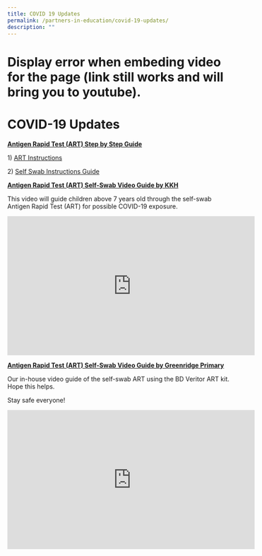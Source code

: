```yaml
---
title: COVID 19 Updates
permalink: /partners-in-education/covid-19-updates/
description: ""
---
```

# Display error when embeding video for the page (link still works and will bring you to youtube). 
# COVID-19 Updates
<b><u>Antigen Rapid Test (ART) Step by Step Guide</u></b>
  
1) <a href="https://go.gov.sg/art-instructions" target="_blank">ART Instructions</a>
  
2) <a href="/files/Partners%20in%20Education/Self%20Swab%20Instructions%20Guide.pdf" target="_blank">Self Swab Instructions Guide</a>
  
<b><u>Antigen Rapid Test (ART) Self-Swab Video Guide by KKH</u></b>  
  
This video will guide children above 7 years old through the self-swab Antigen Rapid Test (ART) for possible COVID-19 exposure.

<iframe width="560" height="315" src="https://www.youtube.com/embed/bmrlaBM-ZlA" title="YouTube video player" frameborder="0" allow="accelerometer; autoplay; clipboard-write; encrypted-media; gyroscope; picture-in-picture" allowfullscreen></iframe>

<b><u>Antigen Rapid Test (ART) Self-Swab Video Guide by Greenridge Primary</u></b>   
  
Our in-house video guide of the self-swab ART using the BD Veritor ART kit. Hope this helps.  
  
Stay safe everyone!

<iframe width="560" height="315" src="https://www.youtube.com/embed/JQNRwk33CAg" title="YouTube video player" frameborder="0" allow="accelerometer; autoplay; clipboard-write; encrypted-media; gyroscope; picture-in-picture" allowfullscreen></iframe>